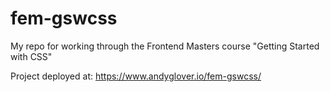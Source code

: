 # fem-gswcss

My repo for working through the Frontend Masters course "Getting Started with CSS"

Project deployed at: https://www.andyglover.io/fem-gswcss/
